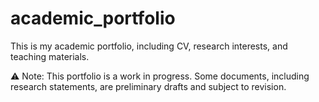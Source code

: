 # academic_portfolio
This is my academic portfolio, including CV, research interests, and teaching materials.

⚠️ Note: This portfolio is a work in progress. Some documents, including research statements, are preliminary drafts and subject to revision.
